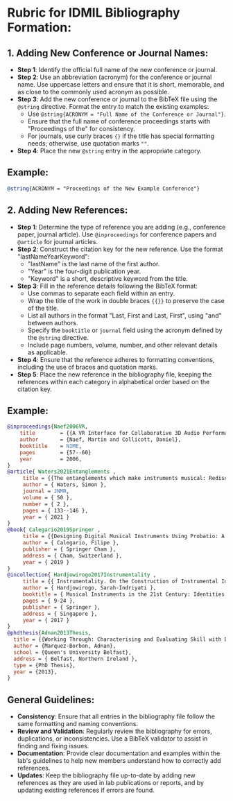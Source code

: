 # Rubric for IDMIL Bibliography Formation:

## 1. Adding New Conference or Journal Names:

- **Step 1**: Identify the official full name of the new conference or journal.
- **Step 2**: Use an abbreviation (acronym) for the conference or journal name. Use uppercase letters and ensure that it is short, memorable, and as close to the commonly used acronym as possible.
- **Step 3**: Add the new conference or journal to the BibTeX file using the `@string` directive. Format the entry to match the existing examples:
  - Use `@string{ACRONYM = "Full Name of the Conference or Journal"}`.
  - Ensure that the full name of conference proceedings starts with "Proceedings of the" for consistency.
  - For journals, use curly braces `{}` if the title has special formatting needs; otherwise, use quotation marks `""`.
- **Step 4**: Place the new `@string` entry in the appropriate category.

## Example:
```bibtex
@string{ACRONYM = "Proceedings of the New Example Conference"}
```

## 2. Adding New References:

- **Step 1**: Determine the type of reference you are adding (e.g., conference paper, journal article). Use `@inproceedings` for conference papers and `@article` for journal articles.
- **Step 2**: Construct the citation key for the new reference. Use the format "lastNameYearKeyword":
  - "lastName" is the last name of the first author.
  - "Year" is the four-digit publication year.
  - "Keyword" is a short, descriptive keyword from the title.
- **Step 3**: Fill in the reference details following the BibTeX format:
  - Use commas to separate each field within an entry.
  - Wrap the title of the work in double braces `{{}}` to preserve the case of the title.
  - List all authors in the format "Last, First and Last, First", using "and" between authors.
  - Specify the `booktitle` or `journal` field using the acronym defined by the `@string` directive.
  - Include page numbers, volume, number, and other relevant details as applicable.
- **Step 4**: Ensure that the reference adheres to formatting conventions, including the use of braces and quotation marks.
- **Step 5**: Place the new reference in the bibliography file, keeping the references within each category in alphabetical order based on the citation key.

## Example:
```bibtex
@inproceedings{Naef2006VR,
	title        = {{A VR Interface for Collaborative 3D Audio Performance}},
	author       = {Naef, Martin and Collicott, Daniel},
	booktitle    = NIME,
	pages        = {57--60}
	year         = 2006,
}
@article{ Waters2021Entanglements ,
	 title = {{The entanglements which make instruments musical: Rediscovering sociality}},
	 author = { Waters, Simon },
	 journal = JNMR,
	 volume = { 50 },
	 number = { 2 },
	 pages = { 133--146 },
	 year = { 2021 }
}
@book{ Calegario2019Springer ,
	 title = {{Designing Digital Musical Instruments Using Probatio: A Physical Prototyping Toolkit }},
	 author = { Calegario, Filipe },
	 publisher = { Springer Cham },
	 address = { Cham, Switzerland },
	 year = { 2019 }
}
@incollection{ Hardjowirogo2017Instrumentality ,
	 title = {{ Instrumentality. On the Construction of Instrumental Identity }},
	 author = { Hardjowirogo, Sarah-Indriyati },
	 booktitle = { Musical Instruments in the 21st Century: Identities, Configurations, Practices },
	 pages = { 9-24 },
	 publisher = { Springer },
	 address = { Singapore },
	 year = { 2017 }
}
@phdthesis{Adnan2013Thesis,
  title = {{Working Through: Characterising and Evaluating Skill with Digital Musical Interactions}},
  author = {Marquez-Borbon, Adnan},
  school = {Queen's University Belfast},
  address = { Belfast, Northern Ireland },
  type = {PhD Thesis},
  year = {2013},
}

```

## General Guidelines:

- **Consistency**: Ensure that all entries in the bibliography file follow the same formatting and naming conventions.
- **Review and Validation**: Regularly review the bibliography for errors, duplications, or inconsistencies. Use a BibTeX validator to assist in finding and fixing issues.
- **Documentation**: Provide clear documentation and examples within the lab's guidelines to help new members understand how to correctly add references.
- **Updates**: Keep the bibliography file up-to-date by adding new references as they are used in lab publications or reports, and by updating existing references if errors are found.
